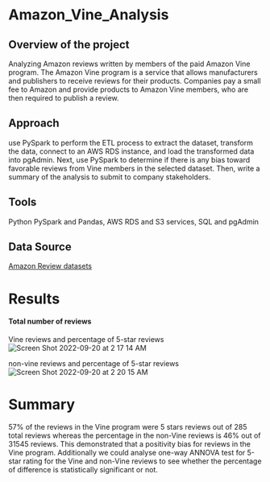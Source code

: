 # Amazon_Vine_Analysis
## Overview of the project
Analyzing Amazon reviews written by members of the paid Amazon Vine program. The Amazon Vine program is a service that allows manufacturers and publishers to receive reviews for their products. Companies pay a small fee to Amazon and provide products to Amazon Vine members, who are then required to publish a review.
## Approach
use PySpark to perform the ETL process to extract the dataset, transform the data, connect to an AWS RDS instance, and load the transformed data into pgAdmin. Next, use PySpark to determine if there is any bias toward favorable reviews from Vine members in the selected dataset. Then, write a summary of the analysis to submit to company stakeholders.
## Tools
Python PySpark and Pandas, AWS RDS and S3 services, SQL and pgAdmin 
## Data Source
[Amazon Review datasets](https://s3.amazonaws.com/amazon-reviews-pds/tsv/index.txt)
# Results
#### Total number of reviews 
Vine reviews and percentage of 5-star reviews 
![Screen Shot 2022-09-20 at 2 17 14 AM](https://user-images.githubusercontent.com/65901034/191181704-4fa03f12-fd00-4262-9842-e93e638be0e0.png)

non-vine reviews and percentage of 5-star reviews 
![Screen Shot 2022-09-20 at 2 20 15 AM](https://user-images.githubusercontent.com/65901034/191182062-4faedf71-8857-4195-9144-f7e005af4a6b.png)

# Summary 
57% of the reviews in the Vine program were 5 stars reviews out of 285 total reviews whereas the percentage in the non-Vine reviews is 46% out of 31545 reviews. This demonstrated that a positivity bias for reviews in the Vine program.
Additionally we could analyse one-way ANNOVA test for 5-star rating for the Vine and non-Vine reviews to see whether the percentage of difference is statistically significant or not.


    
 
